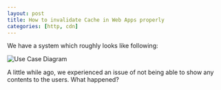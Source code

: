 ```yaml
---
layout: post
title: How to invalidate Cache in Web Apps properly
categories: [http, cdn]
---
```


We have a system which roughly looks like following:

<!--
http://www.plantuml.com/plantuml/uml/SoWkIImgAStDuR8ABKujib98B5Oe1JAukFBoKr8Ld5ty80p_eipqp3mka9I2ZQwk7KX6mKh18oGaW0l410l2L3cavgK0ZGG0
-->
![Use Case Diagram](http://www.plantuml.com/plantuml/png/SoWkIImgAStDuR8ABKujib98B5Oe1JAukFBoKr8Ld5ty80p_eipqp3mka9I2ZQwk7KX6mKh18oGaW0l410l2L3cavgK0ZGG0)

A little while ago, we experienced an issue of not being able to show any contents to the users. What happened?

